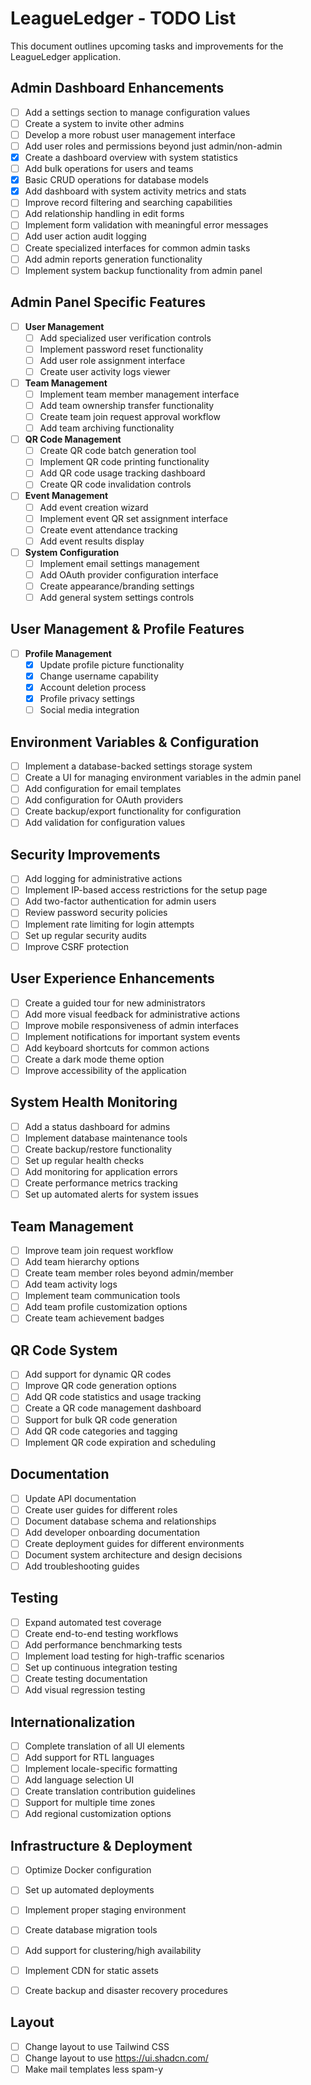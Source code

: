 # LeagueLedger - TODO List

This document outlines upcoming tasks and improvements for the LeagueLedger application.

## Admin Dashboard Enhancements

- [ ] Add a settings section to manage configuration values
- [ ] Create a system to invite other admins
- [ ] Develop a more robust user management interface
- [ ] Add user roles and permissions beyond just admin/non-admin
- [x] Create a dashboard overview with system statistics
- [ ] Add bulk operations for users and teams
- [x] Basic CRUD operations for database models
- [x] Add dashboard with system activity metrics and stats
- [ ] Improve record filtering and searching capabilities
- [ ] Add relationship handling in edit forms
- [ ] Implement form validation with meaningful error messages
- [ ] Add user action audit logging
- [ ] Create specialized interfaces for common admin tasks
- [ ] Add admin reports generation functionality
- [ ] Implement system backup functionality from admin panel

## Admin Panel Specific Features

- [ ] **User Management**
  - [ ] Add specialized user verification controls
  - [ ] Implement password reset functionality
  - [ ] Add user role assignment interface
  - [ ] Create user activity logs viewer

- [ ] **Team Management**
  - [ ] Implement team member management interface
  - [ ] Add team ownership transfer functionality
  - [ ] Create team join request approval workflow
  - [ ] Add team archiving functionality

- [ ] **QR Code Management**
  - [ ] Create QR code batch generation tool
  - [ ] Implement QR code printing functionality
  - [ ] Add QR code usage tracking dashboard
  - [ ] Create QR code invalidation controls

- [ ] **Event Management**
  - [ ] Add event creation wizard
  - [ ] Implement event QR set assignment interface
  - [ ] Create event attendance tracking
  - [ ] Add event results display

- [ ] **System Configuration**
  - [ ] Implement email settings management
  - [ ] Add OAuth provider configuration interface
  - [ ] Create appearance/branding settings
  - [ ] Add general system settings controls

## User Management & Profile Features

- [ ] **Profile Management**
  - [x] Update profile picture functionality
  - [x] Change username capability
  - [x] Account deletion process
  - [x] Profile privacy settings
  - [ ] Social media integration

## Environment Variables & Configuration

- [ ] Implement a database-backed settings storage system
- [ ] Create a UI for managing environment variables in the admin panel
- [ ] Add configuration for email templates
- [ ] Add configuration for OAuth providers
- [ ] Create backup/export functionality for configuration
- [ ] Add validation for configuration values

## Security Improvements

- [ ] Add logging for administrative actions
- [ ] Implement IP-based access restrictions for the setup page
- [ ] Add two-factor authentication for admin users
- [ ] Review password security policies
- [ ] Implement rate limiting for login attempts
- [ ] Set up regular security audits
- [ ] Improve CSRF protection

## User Experience Enhancements

- [ ] Create a guided tour for new administrators
- [ ] Add more visual feedback for administrative actions
- [ ] Improve mobile responsiveness of admin interfaces
- [ ] Implement notifications for important system events
- [ ] Add keyboard shortcuts for common actions
- [ ] Create a dark mode theme option
- [ ] Improve accessibility of the application

## System Health Monitoring

- [ ] Add a status dashboard for admins
- [ ] Implement database maintenance tools
- [ ] Create backup/restore functionality
- [ ] Set up regular health checks
- [ ] Add monitoring for application errors
- [ ] Create performance metrics tracking
- [ ] Set up automated alerts for system issues

## Team Management

- [ ] Improve team join request workflow
- [ ] Add team hierarchy options
- [ ] Create team member roles beyond admin/member
- [ ] Add team activity logs
- [ ] Implement team communication tools
- [ ] Add team profile customization options
- [ ] Create team achievement badges

## QR Code System

- [ ] Add support for dynamic QR codes
- [ ] Improve QR code generation options
- [ ] Add QR code statistics and usage tracking
- [ ] Create a QR code management dashboard
- [ ] Support for bulk QR code generation
- [ ] Add QR code categories and tagging
- [ ] Implement QR code expiration and scheduling

## Documentation

- [ ] Update API documentation
- [ ] Create user guides for different roles
- [ ] Document database schema and relationships
- [ ] Add developer onboarding documentation
- [ ] Create deployment guides for different environments
- [ ] Document system architecture and design decisions
- [ ] Add troubleshooting guides

## Testing

- [ ] Expand automated test coverage
- [ ] Create end-to-end testing workflows
- [ ] Add performance benchmarking tests
- [ ] Implement load testing for high-traffic scenarios
- [ ] Set up continuous integration testing
- [ ] Create testing documentation
- [ ] Add visual regression testing

## Internationalization

- [ ] Complete translation of all UI elements
- [ ] Add support for RTL languages
- [ ] Implement locale-specific formatting
- [ ] Add language selection UI
- [ ] Create translation contribution guidelines
- [ ] Support for multiple time zones
- [ ] Add regional customization options

## Infrastructure & Deployment

- [ ] Optimize Docker configuration
- [ ] Set up automated deployments
- [ ] Implement proper staging environment
- [ ] Create database migration tools
- [ ] Add support for clustering/high availability
- [ ] Implement CDN for static assets
- [ ] Create backup and disaster recovery procedures


## Layout
- [ ] Change layout to use Tailwind CSS
- [ ] Change layout to use https://ui.shadcn.com/
- [ ] Make mail templates less spam-y